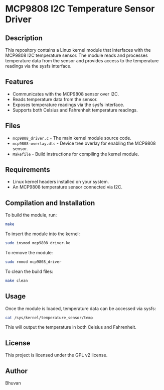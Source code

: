 # MCP9808 I2C Temperature Sensor Driver

## Description
This repository contains a Linux kernel module that interfaces with the MCP9808 I2C temperature sensor. The module reads and processes temperature data from the sensor and provides access to the temperature readings via the sysfs interface.

## Features
- Communicates with the MCP9808 sensor over I2C.
- Reads temperature data from the sensor.
- Exposes temperature readings via the sysfs interface.
- Supports both Celsius and Fahrenheit temperature readings.

## Files
- `mcp9808_driver.c` - The main kernel module source code.
- `mcp9808-overlay.dts` - Device tree overlay for enabling the MCP9808 sensor.
- `Makefile` - Build instructions for compiling the kernel module.

## Requirements
- Linux kernel headers installed on your system.
- An MCP9808 temperature sensor connected via I2C.

## Compilation and Installation
To build the module, run:
```sh
make
```
To insert the module into the kernel:
```sh
sudo insmod mcp9808_driver.ko
```
To remove the module:
```sh
sudo rmmod mcp9808_driver
```
To clean the build files:
```sh
make clean
```

## Usage
Once the module is loaded, temperature data can be accessed via sysfs:
```sh
cat /sys/kernel/temperature_sensor/temp
```
This will output the temperature in both Celsius and Fahrenheit.

## License
This project is licensed under the GPL v2 license.

## Author
Bhuvan
